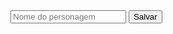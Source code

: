 <input type="text" id="nome" placeholder="Nome do personagem">
<button onclick="salvarFicha()">Salvar</button>
<script>
function salvarFicha() {
  const nome = document.getElementById('nome').value;
  localStorage.setItem('ficha-nome', nome);
}

window.onload = () => {
  const nome = localStorage.getItem('ficha-nome');
  if (nome) {
    document.getElementById('nome').value = nome;
  }
}
</script>
